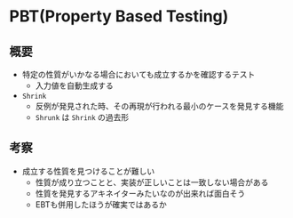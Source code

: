 # PBT(Property Based Testing)

## 概要
- 特定の性質がいかなる場合においても成立するかを確認するテスト
  - 入力値を自動生成する
- `Shrink`
  - 反例が発見された時、その再現が行われる最小のケースを発見する機能
  - `Shrunk` は `Shrink` の過去形

## 考察
- 成立する性質を見つけることが難しい
  - 性質が成り立つことと、実装が正しいことは一致しない場合がある
  - 性質を発見するアキネイターみたいなのが出来れば面白そう
  - EBTも併用したほうが確実ではあるか

